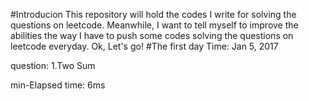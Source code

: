 #Introducion
This repository will hold the codes I write for solving the questions on leetcode. Meanwhile, I want to tell myself to improve the abilities the way I have to push some codes solving the questions on leetcode everyday. Ok, Let's go!
#The first day 
Time: Jan 5, 2017

question: 1.Two Sum

min-Elapsed time: 6ms

